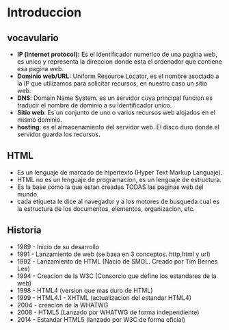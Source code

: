 # Introduccion

## vocavulario
+ **IP (internet protocol):** Es el identificador numerico de una pagina web, es unico y representa la direccion donde esta el ordenador que contiene esa pagina web.
+ **Dominio web/URL:** Uniform Resource Locator, es el nombre asociado a la IP que utilizamos para solicitar recursos, en nuestro caso un sitio web.
+ **DNS**: Domain Name System. es un servidor cuya principal funcion es traducir el nombre de dominio a su identificador unico.
+ **Sitio web**: Es un conjunto de uno o varios recursos web alojados en el mismo dominio.
+ **hosting**: es el almacenamiento del servidor web. El disco duro donde el servidor guarda los recursos.

## HTML

+ Es un lenguaje de marcado de hipertexto (Hyper Text Markup Languaje).
+ HTML no es un lenguaje de programacion, es un lenguaje de estructura.
+ Es la base como la que estan creadas TODAS las paginas web del mundo.
+ cada etiqueta le dice al navegador y a los motores de busqueda cual es la estructura de los documentos, elementos, organizacion, etc.

## Historia
+ 1989 - Inicio de su desarrollo
+ 1991 - Lanzamiento de web (se basa en 3 conceptos. http,html y url)
+ 1992 - Lanzamiento de HTML (Nacio de SMGL. Creado por Tim Bernes Lee)
+ 1994 - Creacion de la W3C (Consorcio que define los estandares de la web)
+ 1998 - HTML4 (version que mas duro de HTML)
+ 1999 - HTML4.1 - XHTML (actualizacion del estandar HTML4)
+ 2004 - creacion de la WHATWG
+ 2008 - HTML5 (Lanzado por WHATWG de forma independiente)
+ 2014 - Estandar HTML5 (lanzado por W3C de forma oficial)
